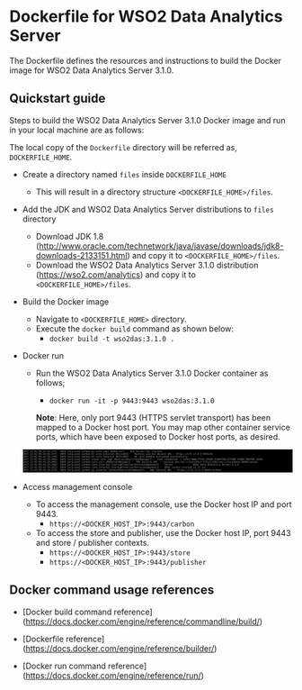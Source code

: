 # Dockerfile for WSO2 Data Analytics Server #

The Dockerfile defines the resources and instructions to build the Docker image for WSO2 Data Analytics Server 3.1.0.

## Quickstart guide

 Steps to build the WSO2 Data Analytics Server 3.1.0 Docker image and run in your local machine are as follows:
 
 The local copy of the `Dockerfile` directory will be referred as, `DOCKERFILE_HOME`.
 
 * Create a directory named `files` inside `DOCKERFILE_HOME`
     - This will result in a directory structure `<DOCKERFILE_HOME>/files`.
 
 * Add the JDK and WSO2 Data Analytics Server distributions to `files` directory
     - Download JDK 1.8 (http://www.oracle.com/technetwork/java/javase/downloads/jdk8-downloads-2133151.html) and copy it to `<DOCKERFILE_HOME>/files`.
     - Download the WSO2 Data Analytics Server 3.1.0 distribution (https://wso2.com/analytics) and copy it to `<DOCKERFILE_HOME>/files`.
 
 * Build the Docker image
     - Navigate to `<DOCKERFILE_HOME>` directory.
     - Execute the `docker build` command as shown below:
         + `docker build -t wso2das:3.1.0 .`
 
 * Docker run
     - Run the WSO2 Data Analytics Server 3.1.0 Docker container as follows;
         + `docker run -it -p 9443:9443 wso2das:3.1.0`
         
       **Note**: Here, only port 9443 (HTTPS servlet transport) has been mapped to a Docker host port.
       You may map other container service ports, which have been exposed to Docker host ports, as desired.
         
   ![Docker run output](quickstart/output.png)
 
 * Access management console
     -  To access the management console, use the Docker host IP and port 9443.
         + `https://<DOCKER_HOST_IP>:9443/carbon`
     -  To access the store and publisher, use the Docker host IP, port 9443 and store / publisher contexts.
         + `https://<DOCKER_HOST_IP>:9443/store`
         + `https://<DOCKER_HOST_IP>:9443/publisher`

## Docker command usage references

* [Docker build command reference] (https://docs.docker.com/engine/reference/commandline/build/)

* [Dockerfile reference] (https://docs.docker.com/engine/reference/builder/)

* [Docker run command reference] (https://docs.docker.com/engine/reference/run/)
